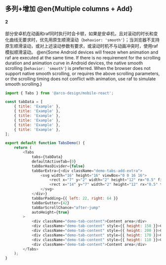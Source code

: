 ## 多列+增加 @en{Multiple columns + Add}

#### 2

部分安卓机在动画和raf同时执行时会卡顿，如果是安卓机，且对滚动的时长和变化曲线无要求时，优先用原生顺滑滚动（`behavior: 'smooth'`）；当浏览器不支持原生顺滑滚动，或对上述滚动参数有要求，或滚动时机不与动画冲突时，使用raf模拟顺滑滚动。
@en{Some Android devices will freeze when animation and raf are executed at the same time. If there is no requirement for the scrolling duration and animation curve in Android devices, the native smooth scrolling (`behavior: 'smooth'`) is preferred. When the browser does not support native smooth scrolling, or requires the above scrolling parameters, or the scrolling timing does not conflict with animation, use raf to simulate smooth scrolling.}

```js
import { Tabs } from '@arco-design/mobile-react';

const tabData = [
    { title: 'Example' },
    { title: 'Example' },
    { title: 'Example' },
    { title: 'Example' },
    { title: 'Example' },
    { title: 'Example' },
];

export default function TabsDemo() {
    return (
        <Tabs
            tabs={tabData}
            defaultActiveTab={0}
            tabBarHasDivider={false}
            tabBarExtra={<div className="demo-tabs-add-extra">
                <svg width="16" height="16" viewBox="0 0 16 16">
                    <rect x="7" y="2" width="2" height="12" rx="0.5" fill="#86909C"/>
                    <rect x="14" y="7" width="2" height="12" rx="0.5" transform="rotate(90 14 7)" fill="#86909C"/>
                </svg>
            </div>}
            tabBarPadding={{ left: 22, right: 64 }}
            tabBarGutter={42}
            tabBarScrollChance="after-jump"
            autoHeight={true}
        >
            <div className="demo-tab-content">Content area</div>
            <div className="demo-tab-content" style={{ height: 150 }}>Content area</div>
            <div className="demo-tab-content" style={{ height: 200 }}>Content area</div>
            <div className="demo-tab-content" style={{ height: 170 }}>Content area</div>
            <div className="demo-tab-content" style={{ height: 110 }}>Content area</div>
            <div className="demo-tab-content">Content area</div>
        </Tabs>
    );
}
```
